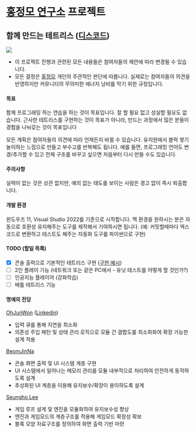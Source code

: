 # [홍정모 연구소](https://honglab.co.kr/) 프로젝트

## 함께 만드는 테트리스 ([디스코드](https://discord.com/channels/1126579018238545990/1324896413838082169))

[![](https://img.youtube.com/vi/7Burx7zTn6E/hqdefault.jpg)](https://www.youtube.com/watch?v=7Burx7zTn6E)

- 이 프로젝트 진행과 관련된 모든 내용들은 참여자들의 제안에 따라 변경될 수 있습니다.
- 모든 결정은 [홍정모](https://www.linkedin.com/in/jeong-mo-hong-63209ab4/) 개인의 주관적인 판단에 따릅니다. 실제로는 참여자들의 의견을 반영하지만 커뮤니티의 무의미한 에너지 낭비를 막기 위한 규정입니다.

#### 목표

함께 프로그래밍 하는 연습을 하는 것이 목표입니다. 
잘 할 필요 없고 성실할 필요도 없습니다. 
근사한 테트리스를 구현하는 것이 목표가 아니라, 만드는 과정에서 많은 분들이 경험을 나눠갖는 것이 목표입니다

모든 계획은 참여자들의 의견에 따라 언제든지 바뀔 수 있습니다. 유치원에서 블럭 쌓기 놀이하는 느낌으로 만들고 부수고를 반복해도 됩니다. 
예를 들면, 프로그래밍 언어도 변경/추가할 수 있고 전체 구조를 바꾸고 싶으면 처음부터 다시 만들 수도 있습니다.

#### 주의사항

실력이 없는 것은 상관 없지만, 예의 없는 태도를 보이는 사람은 경고 없이 즉시 퇴출합니다. 

#### 개발 환경

윈도우즈 11, Visual Studio 2022를 기준으로 시작합니다. 맥 환경을 원하시는 분은 자동으로 호환성 유지해주는 도구를 제작해서 기여하시면 됩니다. (예: 커밋할때마다 엑스코드로 변환하고 테스트도 해주는 자동화 도구를 파이썬으로 구현)

#### TODO (할일 목록)

- [x] 콘솔 출력으로 기본적인 테트리스 구현 ([구현 예시](https://youtu.be/8OK8_tHeCIA?si=bmNfsxGW7P1GqRNJ&t=1782))  
- [ ] 2인 플레이 기능 (네트워크 또는 같은 PC에서 - 유닛 테스트를 어떻게 할 것인가?)
- [ ] 인공지능 플레이어 (강화학습)
- [ ] 배틀 테트리스 기능

#### 명예의 전당

[OhJunWon](https://github.com/ThermodySpring) ([Linkedin](https://www.linkedin.com/in/오준원))
- 입력 큐를 통해 지연을 최소화
- 의존성 주입 패턴 및 상태 관리 로직으로 모듈 간 결합도를 최소화화여 확장 가능한 설계 적용

[BeomJinNa](https://github.com/BeomJinNa)
- 콘솔 화면 출력 및 UI 시스템 계층 구현
- UI 시스템에서 일어나는 메모리 관리를 모듈 내부적으로 처리하여 안전하게 동작하도록 설계
- 추상화된 UI 계층을 이용해 유지보수/확장이 용이하도록 설계

[Seungho Lee](https://github.com/padocit)
- 게임 루프 설계 및 엔진을 모듈화하여 유지보수성 향상
- 엔진과 게임모드의 계층구조를 적용해 게임모드 확장성 확보
- 블록 모양 자료구조를 정의하여 화면 출력 기반 마련
